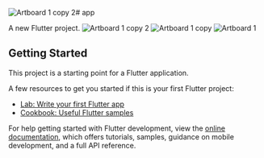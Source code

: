 ![Artboard 1 copy 2](https://github.com/user-attachments/assets/c4284e0f-3504-4e70-9559-3033cd65f4a7)# app

A new Flutter project.
![Artboard 1 copy 2](https://github.com/user-attachments/assets/1cdc7e68-cbfe-466e-a342-3de1353870f3)
![Artboard 1 copy](https://github.com/user-attachments/assets/86e7a200-d04f-49a6-83f0-f7743e6f2533)
![Artboard 1](https://github.com/user-attachments/assets/aa135944-a13d-4a8f-a104-9244625ab7a6)


## Getting Started

This project is a starting point for a Flutter application.

A few resources to get you started if this is your first Flutter project:

- [Lab: Write your first Flutter app](https://docs.flutter.dev/get-started/codelab)
- [Cookbook: Useful Flutter samples](https://docs.flutter.dev/cookbook)

For help getting started with Flutter development, view the
[online documentation](https://docs.flutter.dev/), which offers tutorials,
samples, guidance on mobile development, and a full API reference.
